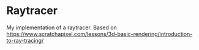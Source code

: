 # Raytracer

My implementation of a raytracer. Based on https://www.scratchapixel.com/lessons/3d-basic-rendering/introduction-to-ray-tracing/
